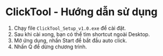 # ClickTool - Hướng dẫn sử dụng

1. Chạy file `ClickTool_Setup_v1.0.exe` để cài đặt.
2. Sau khi cài xong, bạn có thể tìm shortcut ngoài Desktop.
3. Mở ứng dụng, nhấn Start để bắt đầu auto click.
4. Nhấn Q để dừng chương trình.
